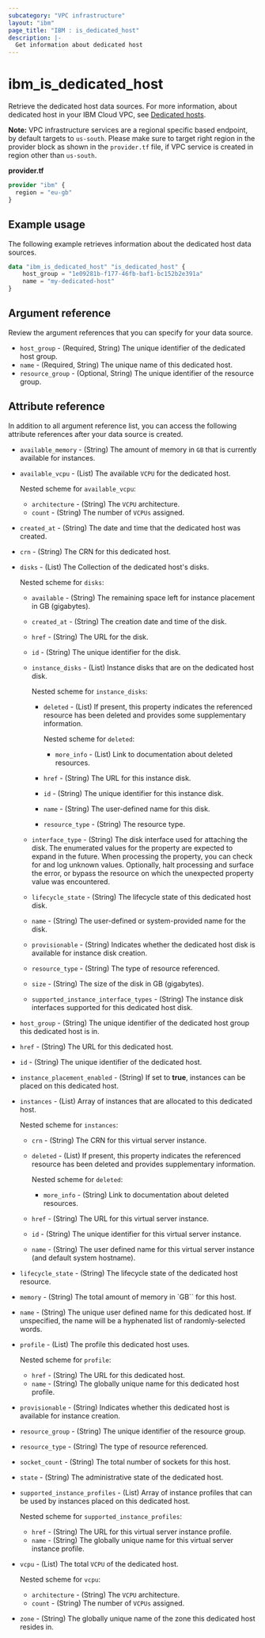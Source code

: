 ```yaml
---
subcategory: "VPC infrastructure"
layout: "ibm"
page_title: "IBM : is_dedicated_host"
description: |-
  Get information about dedicated host
---
```


# ibm_is_dedicated_host
Retrieve the dedicated host data sources. For more information, about dedicated host in your IBM Cloud VPC, see [Dedicated hosts](https://cloud.ibm.com/docs/vpc?topic=vpc-creating-dedicated-hosts-instances).

**Note:** 
VPC infrastructure services are a regional specific based endpoint, by default targets to `us-south`. Please make sure to target right region in the provider block as shown in the `provider.tf` file, if VPC service is created in region other than `us-south`.

**provider.tf**

```terraform
provider "ibm" {
  region = "eu-gb"
}
```

## Example usage
The following example retrieves information about the dedicated host data sources.

```terraform
data "ibm_is_dedicated_host" "is_dedicated_host" {
	host_group = "1e09281b-f177-46fb-baf1-bc152b2e391a"
	name = "my-dedicated-host"
}
```

## Argument reference
Review the argument references that you can specify for your data source. 

- `host_group` - (Required, String) The unique identifier of the dedicated host group.
- `name` - (Required, String) The unique name of this dedicated host.
- `resource_group` - (Optional, String) The unique identifier of the resource group.


## Attribute reference
In addition to all argument reference list, you can access the following attribute references after your data source is created. 

- `available_memory` -  (String) The amount of memory in `GB` that is currently available for instances.
- `available_vcpu` -  (List) The available `VCPU` for the dedicated host. 

  Nested scheme for `available_vcpu`:
  - `architecture` -  (String) The `VCPU` architecture.
  - `count` -  (String) The number of `VCPUs` assigned.
- `created_at` -  (String) The date and time that the dedicated host was created.
- `crn` -  (String) The CRN for this dedicated host.
- `disks` - (List) The Collection of the dedicated host's disks. 

  Nested scheme for `disks`:
  - `available` - (String) The remaining space left for instance placement in GB (gigabytes).
  - `created_at` - (String) The creation date and time of the disk.
  - `href` - (String) The URL for the disk.
  - `id` - (String) The unique identifier for the disk.
  - `instance_disks` - (List) Instance disks that are on the dedicated host disk. 

     Nested scheme for `instance_disks`:
     - `deleted` - (List) If present, this property indicates the referenced resource has been deleted and provides some supplementary information. 

       Nested scheme for `deleted`:
       - `more_info` - (List) Link to documentation about deleted resources.
     - `href` - (String) The URL for this instance disk.
     - `id` - (String) The unique identifier for this instance disk.
     - `name` - (String) The user-defined name for this disk.
     - `resource_type` - (String) The resource type.
   - `interface_type` - (String) The disk interface used for attaching the disk. The enumerated values for the property are expected to expand in the future. When processing the property, you can check for and log unknown values. Optionally, halt processing and surface the error, or bypass the resource on which the unexpected property value was encountered.
   - `lifecycle_state` - (String) The lifecycle state of this dedicated host disk.
   - `name` - (String) The user-defined or system-provided name for the disk.
   - `provisionable` - (String)  Indicates whether the dedicated host disk is available for instance disk creation.
   - `resource_type` - (String) The type of resource referenced.
   - `size` - (String) The size of the disk in GB (gigabytes).
   - `supported_instance_interface_types` - (String) The instance disk interfaces supported for this dedicated host disk.
- `host_group` -  (String) The unique identifier of the dedicated host group this dedicated host is in.
- `href` -  (String) The URL for this dedicated host.
- `id` -  (String) The unique identifier of the dedicated host.
- `instance_placement_enabled` -  (String) If set to **true**, instances can be placed on this dedicated host.
- `instances` -  (List) Array of instances that are allocated to this dedicated host. 

  Nested scheme for `instances`:
  - `crn` -  (String) The CRN for this virtual server instance.
  - `deleted` -  (List) If present, this property indicates the referenced resource has been deleted and provides supplementary information. 

    Nested scheme for `deleted`:
    - `more_info` -  (String) Link to documentation about deleted resources.
  - `href` -  (String) The URL for this virtual server instance.
  - `id` -  (String) The unique identifier for this virtual server instance.
  - `name` -  (String) The user defined name for this virtual server instance (and default system hostname).
- `lifecycle_state` -  (String) The lifecycle state of the dedicated host resource.
- `memory` -  (String) The total amount of memory in `GB`` for this host.
- `name` -  (String) The unique user defined name for this dedicated host. If unspecified, the name will be a hyphenated list of randomly-selected words.
- `profile` -  (List) The profile this dedicated host uses. 

  Nested scheme for `profile`:
  - `href` -  (String) The URL for this dedicated host.
  - `name` -  (String) The globally unique name for this dedicated host profile.
- `provisionable` -  (String) Indicates whether this dedicated host is available for instance creation.
- `resource_group` -  (String) The unique identifier of the resource group.
- `resource_type` -  (String) The type of resource referenced.
- `socket_count` -  (String) The total number of sockets for this host.
- `state` -  (String) The administrative state of the dedicated host.
- `supported_instance_profiles` -  (List) Array of instance profiles that can be used by instances placed on this dedicated host. 

  Nested scheme for `supported_instance_profiles`:
  - `href` -  (String) The URL for this virtual server instance profile.
  - `name` -  (String) The globally unique name for this virtual server instance profile.
- `vcpu` -  (List) The total `VCPU` of the dedicated host. 

  Nested scheme for `vcpu`:
  - `architecture` -  (String) The `VCPU` architecture.
  - `count` -  (String) The number of `VCPUs` assigned.
- `zone` -  (String) The globally unique name of the zone this dedicated host resides in.
